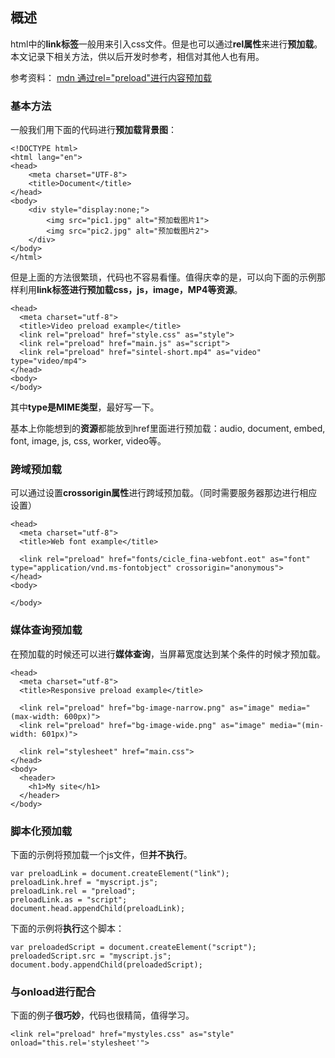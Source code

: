 ## 概述

html中的**link标签**一般用来引入css文件。但是也可以通过**rel属性**来进行**预加载**。本文记录下相关方法，供以后开发时参考，相信对其他人也有用。

参考资料：
[mdn 通过rel="preload"进行内容预加载](https://developer.mozilla.org/zh-CN/docs/Web/HTML/Preloading_content)

### 基本方法

一般我们用下面的代码进行**预加载背景图**：

```
<!DOCTYPE html>
<html lang="en">
<head>
    <meta charset="UTF-8">
    <title>Document</title>
</head>
<body>
    <div style="display:none;">
        <img src="pic1.jpg" alt="预加载图片1">
        <img src="pic2.jpg" alt="预加载图片2">
    </div>
</body>
</html>
```

但是上面的方法很繁琐，代码也不容易看懂。值得庆幸的是，可以向下面的示例那样利用**link标签进行预加载css，js，image，MP4等资源**。

```
<head>
  <meta charset="utf-8">
  <title>Video preload example</title>
  <link rel="preload" href="style.css" as="style">
  <link rel="preload" href="main.js" as="script">
  <link rel="preload" href="sintel-short.mp4" as="video" type="video/mp4">
</head>
<body>
</body>
```

其中**type是MIME类型**，最好写一下。

基本上你能想到的**资源**都能放到href里面进行预加载：audio, document, embed, font, image, js, css, worker, video等。

### 跨域预加载

可以通过设置**crossorigin属性**进行跨域预加载。（同时需要服务器那边进行相应设置）

```
<head>
  <meta charset="utf-8">
  <title>Web font example</title>

  <link rel="preload" href="fonts/cicle_fina-webfont.eot" as="font" type="application/vnd.ms-fontobject" crossorigin="anonymous">
</head>
<body>

</body>
```

### 媒体查询预加载

在预加载的时候还可以进行**媒体查询**，当屏幕宽度达到某个条件的时候才预加载。

```
<head>
  <meta charset="utf-8">
  <title>Responsive preload example</title>

  <link rel="preload" href="bg-image-narrow.png" as="image" media="(max-width: 600px)">
  <link rel="preload" href="bg-image-wide.png" as="image" media="(min-width: 601px)">

  <link rel="stylesheet" href="main.css">
</head>
<body>
  <header>
    <h1>My site</h1>
  </header>
</body>
```

### 脚本化预加载

下面的示例将预加载一个js文件，但**并不执行**。

```
var preloadLink = document.createElement("link");
preloadLink.href = "myscript.js";
preloadLink.rel = "preload";
preloadLink.as = "script";
document.head.appendChild(preloadLink);
```

下面的示例将**执行**这个脚本：

```
var preloadedScript = document.createElement("script");
preloadedScript.src = "myscript.js";
document.body.appendChild(preloadedScript);
```

### 与onload进行配合

下面的例子**很巧妙**，代码也很精简，值得学习。

```
<link rel="preload" href="mystyles.css" as="style" onload="this.rel='stylesheet'">
```







